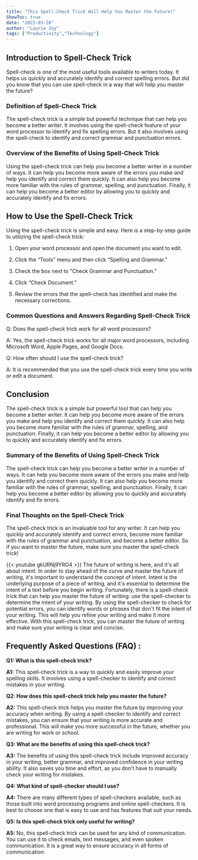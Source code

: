 ```yaml
---
title: "This Spell-Check Trick Will Help You Master the Future!"
ShowToc: true 
date: "2023-03-28"
author: "Laurie Joy" 
tags: ["Productivity","Technology"]
---
```

## Introduction to Spell-Check Trick

Spell-check is one of the most useful tools available to writers today. It helps us quickly and accurately identify and correct spelling errors. But did you know that you can use spell-check in a way that will help you master the future?

### Definition of Spell-Check Trick

The spell-check trick is a simple but powerful technique that can help you become a better writer. It involves using the spell-check feature of your word processor to identify and fix spelling errors. But it also involves using the spell-check to identify and correct grammar and punctuation errors.

### Overview of the Benefits of Using Spell-Check Trick

Using the spell-check trick can help you become a better writer in a number of ways. It can help you become more aware of the errors you make and help you identify and correct them quickly. It can also help you become more familiar with the rules of grammar, spelling, and punctuation. Finally, it can help you become a better editor by allowing you to quickly and accurately identify and fix errors.

## How to Use the Spell-Check Trick

Using the spell-check trick is simple and easy. Here is a step-by-step guide to utilizing the spell-check trick:

1. Open your word processor and open the document you want to edit.

2. Click the “Tools” menu and then click “Spelling and Grammar.”

3. Check the box next to “Check Grammar and Punctuation.”

4. Click “Check Document.”

5. Review the errors that the spell-check has identified and make the necessary corrections.

### Common Questions and Answers Regarding Spell-Check Trick

Q: Does the spell-check trick work for all word processors?

A: Yes, the spell-check trick works for all major word processors, including Microsoft Word, Apple Pages, and Google Docs.

Q: How often should I use the spell-check trick?

A: It is recommended that you use the spell-check trick every time you write or edit a document.

## Conclusion

The spell-check trick is a simple but powerful tool that can help you become a better writer. It can help you become more aware of the errors you make and help you identify and correct them quickly. It can also help you become more familiar with the rules of grammar, spelling, and punctuation. Finally, it can help you become a better editor by allowing you to quickly and accurately identify and fix errors.

### Summary of the Benefits of Using Spell-Check Trick

The spell-check trick can help you become a better writer in a number of ways. It can help you become more aware of the errors you make and help you identify and correct them quickly. It can also help you become more familiar with the rules of grammar, spelling, and punctuation. Finally, it can help you become a better editor by allowing you to quickly and accurately identify and fix errors.

### Final Thoughts on the Spell-Check Trick

The spell-check trick is an invaluable tool for any writer. It can help you quickly and accurately identify and correct errors, become more familiar with the rules of grammar and punctuation, and become a better editor. So if you want to master the future, make sure you master the spell-check trick!

{{< youtube gkURNj9YRO4 >}} 
The future of writing is here, and it's all about intent. In order to stay ahead of the curve and master the future of writing, it's important to understand the concept of intent. Intent is the underlying purpose of a piece of writing, and it's essential to determine the intent of a text before you begin writing. Fortunately, there is a spell-check trick that can help you master the future of writing: use the spell-checker to determine the intent of your writing. By using the spell-checker to check for potential errors, you can identify words or phrases that don't fit the intent of your writing. This will help you refine your writing and make it more effective. With this spell-check trick, you can master the future of writing and make sure your writing is clear and concise.

## Frequently Asked Questions (FAQ) :
**Q1: What is this spell-check trick?**

**A1:** This spell-check trick is a way to quickly and easily improve your spelling skills. It involves using a spell-checker to identify and correct mistakes in your writing.

**Q2: How does this spell-check trick help you master the future?**

**A2:** This spell-check trick helps you master the future by improving your accuracy when writing. By using a spell-checker to identify and correct mistakes, you can ensure that your writing is more accurate and professional. This will make you more successful in the future, whether you are writing for work or school.

**Q3: What are the benefits of using this spell-check trick?**

**A3:** The benefits of using this spell-check trick include improved accuracy in your writing, better grammar, and improved confidence in your writing ability. It also saves you time and effort, as you don’t have to manually check your writing for mistakes.

**Q4: What kind of spell-checker should I use?**

**A4:** There are many different types of spell-checkers available, such as those built into word processing programs and online spell-checkers. It is best to choose one that is easy to use and has features that suit your needs.

**Q5: Is this spell-check trick only useful for writing?**

**A5:** No, this spell-check trick can be used for any kind of communication. You can use it to check emails, text messages, and even spoken communication. It is a great way to ensure accuracy in all forms of communication.





